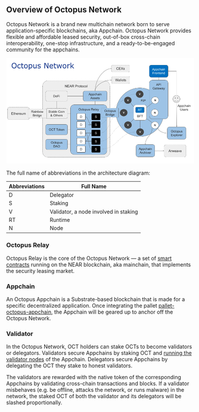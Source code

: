 ## Overview of Octopus Network

Octopus Network is a brand new multichain network born to serve application-specific blockchains, aka Appchain. Octopus Network provides flexible and affordable leased security, out-of-box cross-chain interoperability, one-stop infrastructure, and a ready-to-be-engaged community for the appchains.

![Octopus Network Architecture](./Octopus_Architecture.png)

The full name of abbreviations in the architecture diagram:

| Abbreviations | Full Name  |
|------|------|
| D | Delegator |
| S | Staking |
| V | Validator, a node involved in staking |
| RT | Runtime |
| N | Node | 

### Octopus Relay

Octopus Relay is the core of the Octopus Network — a set of  [smart contracts](https://github.com/octopus-network/octopus-relay-contract) running on the NEAR blockchain, aka mainchain, that implements the security leasing market.

### Appchain

An Octopus Appchain is a Substrate-based blockchain that is made for a specific decentralized application. Once integrating the pallet [pallet-octopus-appchain](https://github.com/octopus-network/pallet-octopus-appchain), the Appchain will be geared up to anchor off the Octopus Network.

### Validator

In the Octopus Network, OCT holders can stake OCTs to become validators or delegators. Validators secure Appchains by staking OCT and [running the validator nodes](../maintain/validator-guide.md) of the Appchain. Delegators secure Appchains by delegating the OCT they stake to honest validators.

The validators are rewarded with the native token of the corresponding Appchains by validating cross-chain transactions and blocks. If a validator misbehaves (e.g. be offline, attacks the network, or runs malware) in the network, the staked OCT of both the validator and its delegators will be slashed proportionally.
